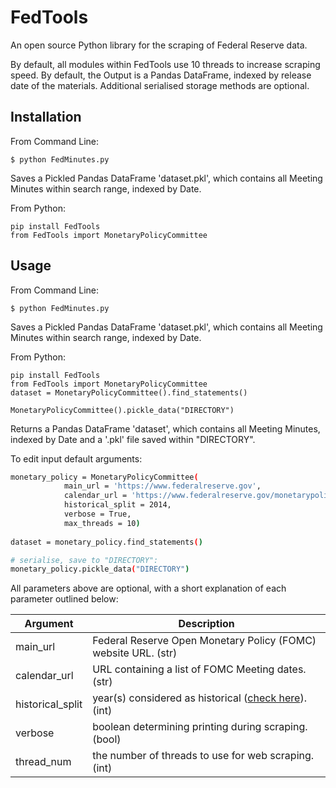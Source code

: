 # FedTools

An open source Python library for the scraping of Federal Reserve data.

By default, all modules within FedTools use 10 threads to increase scraping speed. By default, the Output is a 
Pandas DataFrame, indexed by release date of the materials. Additional serialised storage methods are optional.

## Installation

From Command Line:
```
$ python FedMinutes.py
```
Saves a Pickled Pandas DataFrame 'dataset.pkl', which contains all Meeting Minutes within search range, indexed by Date.

From Python:
```
pip install FedTools
from FedTools import MonetaryPolicyCommittee
```

## Usage

From Command Line:
```
$ python FedMinutes.py
```
Saves a Pickled Pandas DataFrame 'dataset.pkl', which contains all Meeting Minutes within search range, indexed by Date.

From Python:
```
pip install FedTools
from FedTools import MonetaryPolicyCommittee
dataset = MonetaryPolicyCommittee().find_statements()

MonetaryPolicyCommittee().pickle_data("DIRECTORY")
```
Returns a Pandas DataFrame 'dataset', which contains all Meeting Minutes, indexed by Date and a '.pkl' file saved within "DIRECTORY".

To edit input default arguments:
```sh
monetary_policy = MonetaryPolicyCommittee(
            main_url = 'https://www.federalreserve.gov', 
            calendar_url = 'https://www.federalreserve.gov/monetarypolicy/fomccalendars.htm',
            historical_split = 2014,
            verbose = True,
            max_threads = 10)
            
dataset = monetary_policy.find_statements()

# serialise, save to "DIRECTORY":
monetary_policy.pickle_data("DIRECTORY")
```

All parameters above are optional, with a short explanation of each parameter outlined below:

| Argument | Description |
| ------ | --------- |
| main_url | Federal Reserve Open Monetary Policy (FOMC) website URL. (str) |
| calendar_url | URL containing a list of FOMC Meeting dates. (str) |
| historical_split | year(s) considered as historical ([check here][hist]). (int)  |
| verbose | boolean determining printing during scraping. (bool) |
| thread_num | the number of threads to use for web scraping. (int)   |







   [hist]: <https://www.federalreserve.gov/monetarypolicy/fomc_historical_year.htm>





